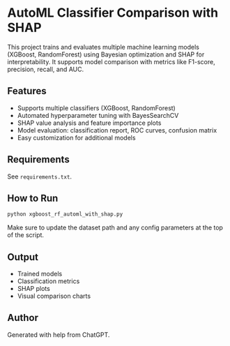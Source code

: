 # AutoML Classifier Comparison with SHAP

This project trains and evaluates multiple machine learning models (XGBoost, RandomForest) using Bayesian optimization and SHAP for interpretability. It supports model comparison with metrics like F1-score, precision, recall, and AUC.

## Features

- Supports multiple classifiers (XGBoost, RandomForest)
- Automated hyperparameter tuning with BayesSearchCV
- SHAP value analysis and feature importance plots
- Model evaluation: classification report, ROC curves, confusion matrix
- Easy customization for additional models

## Requirements

See `requirements.txt`.

## How to Run

```bash
python xgboost_rf_automl_with_shap.py
```

Make sure to update the dataset path and any config parameters at the top of the script.

## Output

- Trained models
- Classification metrics
- SHAP plots
- Visual comparison charts

## Author

Generated with help from ChatGPT.
